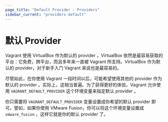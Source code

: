 ```yaml
---
page_title: "Default Provider - Providers"
sidebar_current: "providers-default"
---
```


# 默认 Provider

Vagrant 使用 VirtualBox 作为默认的 provider ，VirtualBox 依然是最容易获取的平台：它免费，跨平台，而且多年来一直被 Vagrant 所支持。VirtualBox 作为默认的 provider，对于新手入门 Vagrant 来说也是最容易的。 

尽管如此，在你使用 Vagrant 一段时间以后，可能希望使用其他的 provider 作为默认的 provider 。实际上，这相当普遍。为了获得更好的体验，Vagrant 允许使用 `VAGRANT_DEFAULT_PROVIDER` 这个环境变量来指定默认 provider 。

你只需要将 `VAGRANT_DEFAULT_PROVIDER` 变量设置成你希望的默认 provider 即可。譬如，如果你使用 VMware Fusion，你可以将这个环境变量设置成 `vmware_fusion` ，这样它就是你的默认 provider 了。
